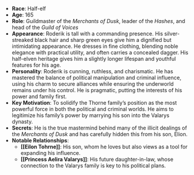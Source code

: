 - **Race**: Half-elf
- **Age**: 165
- **Role**: Guildmaster of the _Merchants of Dusk_, leader of the _Hashes_, and head of the _Guild of Voices_
- **Appearance**: Roderik is tall with a commanding presence. His silver-streaked black hair and sharp green eyes give him a dignified but intimidating appearance. He dresses in fine clothing, blending noble elegance with practical utility, and often carries a concealed dagger. His half-elven heritage gives him a slightly longer lifespan and youthful features for his age.
- **Personality**: Roderik is cunning, ruthless, and charismatic. He has mastered the balance of political manipulation and criminal influence, using his charm to secure alliances while ensuring the underworld remains under his control. He is pragmatic, putting the interests of his power and family first.
- **Key Motivation**: To solidify the Thorne family’s position as the most powerful force in both the political and criminal worlds. He aims to legitimize his family’s power by marrying his son into the Valarys dynasty.
- **Secrets**: He is the true mastermind behind many of the illicit dealings of the _Merchants of Dusk_ and has carefully hidden this from his son, Elion.
- **Notable Relationships**:
    - **[[Eilon Tohrne]]**: His son, whom he loves but also views as a tool for expanding his influence.
    - **[[Princess Aelira Valarys]]**: His future daughter-in-law, whose connection to the Valarys family is key to his political plans.